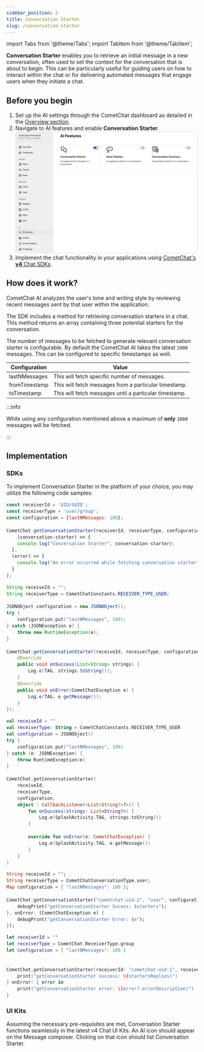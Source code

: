 ```yaml
---
sidebar_position: 2
title: Conversation Starter
slug: /conversation-starter
---
```


import Tabs from '@theme/Tabs';
import TabItem from '@theme/TabItem';


**Conversation Starter** enables you to retrieve an initial message in a new conversation, often used to set the context for the conversation that is about to begin. This can be particularly useful for guiding users on how to interact within the chat or for delivering automated messages that engage users when they initiate a chat.

## Before you begin

1. Set up the AI settings through the CometChat dashboard as detailed in the [Overview section](./overview).
2. Navigate to AI features and enable **Conversation Starter**.
![CometChat AI - Conversation Starter](./assets/cometchat-ai-features-conversation-starter.png)
3. Implement the chat functionality in your applications using [CometChat's **v4** Chat SDKs](/sdk/javascript/overview).

## How does it work?

CometChat AI analyzes the user's tone and writing style by reviewing recent messages sent by that user within the application.

The SDK includes a method for retrieving conversation starters in a chat. This method returns an array containing three potential starters for the conversation.

The number of messages to be fetched to generate relevant conversation starter is configurable. By default the CometChat AI takes the latest `1000` messages. This can be configured to specific timestamps as well.

| Configuration | Value | 
| ---- | ---- | 
| lastNMessages | This will fetch specific number of messages. | 
| fromTimestamp | This will fetch messages from a particular timestamp. | 
| toTimestamp | This will fetch messages until a particular timestamp. | 

:::info

While using any configuration mentioned above a maximum of **only** `1000` messages will be fetched.

:::


## Implementation

### SDKs

To implement Conversation Starter in the platform of your choice, you may utilize the following code samples:

<Tabs>
<TabItem value="js" label="JS/React Native/Ionic SDK">

```javascript
const receiverId = 'UID/GUID';
const receiverType = 'user/group';
const configuration = {lastNMessages: 100};

CometChat.getConversationStarter(receiverId, receiverType, configuration).then(
	(conversation-starter) => {
  	console.log("Conversation Starter", conversation-starter);
  }, 
  (error) => {
  	console.log("An error occurred while fetching conversation starter", error);
  }
);
```

</TabItem>

<TabItem value="java" label="Java">

```java
String receiveId = "";
String receiverType = CometChatConstants.RECEIVER_TYPE_USER;

JSONObject configuration = new JSONObject();
try {
    configuration.put("lastNMessages", 100);
} catch (JSONException e) {
    throw new RuntimeException(e);
}

CometChat.getConversationStarter(receiveId, receiverType, configuration, new CometChat.CallbackListener<List<String>>() {
    @Override
    public void onSuccess(List<String> strings) {
        Log.e(TAG, strings.toString());
    }
    @Override
    public void onError(CometChatException e) {
        Log.e(TAG, e.getMessage());
    }
});
```

</TabItem>

<TabItem value="kotlin" label="Kotlin">

```kotlin
val receiveId = ""
val receiverType: String = CometChatConstants.RECEIVER_TYPE_USER
val configuration = JSONObject()
try {
    configuration.put("lastNMessages", 100)
} catch (e: JSONException) {
    throw RuntimeException(e)
}

CometChat.getConversationStarter(
    receiveId,
    receiverType,
    configuration,
    object : CallbackListener<List<String?>?>() {
        fun onSuccess(strings: List<String?>) {
            Log.e(SplashActivity.TAG, strings.toString())
        }

        override fun onError(e: CometChatException) {
            Log.e(SplashActivity.TAG, e.getMessage())
        }
    }
)
```

</TabItem>

<TabItem value="dart" label="Dart">

```dart
String receiveId = "";
String receiverType = CometChatConversationType.user;
Map configuration = { "lastNMessages": 100 };

CometChat.getConversationStarter("cometchat-uid-2", "user", configuration: configuration, onSuccess: (List<String> starters) {
    debugPrint("getConversationStarter Sucess: $starters");
}, onError: (CometChatException e) {
    debugPrint("getConversationStarter Error: $e");
});
```

</TabItem>

<TabItem value="swift" label="Swift">

```swift
let receiverId = ""
let receiverType = CometChat.ReceiverType.group 
let configuration = [ "lastNMessages": 100 ]


CometChat.getConversationStarter(receiverId: "cometchat-uid-1", receiverType: .user, configuration: configuration) { startersReplies in
    print("getConversationStarter success: \(startersReplies)")
} onError: { error in
    print("getConversationStarter error: \(error?.errorDescription)")
}
```

</TabItem>
</Tabs>


### UI Kits

Assuming the necessary pre-requisites are met, Conversation Starter functions seamlessly in the latest v4 Chat UI Kits.
An AI icon should appear on the Message composer. Clicking on that icon should list Conversation Starter.